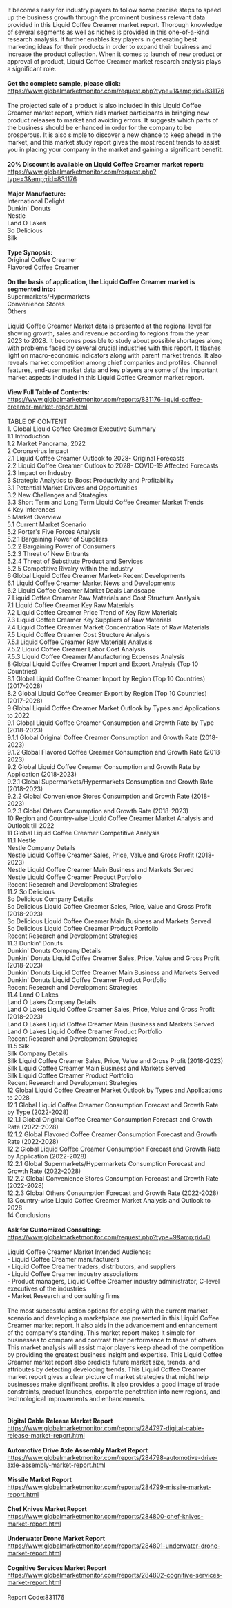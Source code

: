 It becomes easy for industry players to follow some precise steps to speed up the business growth through the prominent business relevant data provided in this Liquid Coffee Creamer market report. Thorough knowledge of several segments as well as niches is provided in this one-of-a-kind research analysis. It further enables key players in generating best marketing ideas for their products in order to expand their business and increase the product collection. When it comes to launch of new product or approval of product, Liquid Coffee Creamer market research analysis plays a significant role.  <br /><br /><strong>Get the complete sample, please click:</strong><br /><a href="https://www.globalmarketmonitor.com/request.php?type=1&amp;rid=831176">https://www.globalmarketmonitor.com/request.php?type=1&amp;rid=831176</a><br /><br />The projected sale of a product is also included in this Liquid Coffee Creamer market report, which aids market participants in bringing new product releases to market and avoiding errors. It suggests which parts of the business should be enhanced in order for the company to be prosperous. It is also simple to discover a new chance to keep ahead in the market, and this market study report gives the most recent trends to assist you in placing your company in the market and gaining a significant benefit.<br /><br /><strong>20% Discount is available on Liquid Coffee Creamer market report:</strong><br /><a href="https://www.globalmarketmonitor.com/request.php?type=3&amp;rid=831176">https://www.globalmarketmonitor.com/request.php?type=3&amp;rid=831176</a><br /><br /><strong>Major Manufacture:</strong><br /> International Delight <br />Dunkin' Donuts <br />Nestle <br />Land O Lakes <br />So Delicious <br />Silk <br /><br /><strong>Type Synopsis:</strong><br />Original Coffee Creamer <br />Flavored Coffee Creamer <br /><br /><strong>On the basis of application, the Liquid Coffee Creamer market is segmented into:</strong><br />Supermarkets/Hypermarkets <br />Convenience Stores <br />Others <br /><br />Liquid Coffee Creamer Market data is presented at the regional level for showing growth, sales and revenue according to regions from the year 2023 to 2028. It becomes possible to study about possible shortages along with problems faced by several crucial industries with this report. It flashes light on macro-economic indicators along with parent market trends. It also reveals market competition among chief companies and profiles. Channel features, end-user market data and key players are some of the important market aspects included in this Liquid Coffee Creamer market report. <br /><br /><strong>View Full Table of Contents:</strong><br /><a href="https://www.globalmarketmonitor.com/reports/831176-liquid-coffee-creamer-market-report.html">https://www.globalmarketmonitor.com/reports/831176-liquid-coffee-creamer-market-report.html</a><br /><br />TABLE OF CONTENT<br />1. Global Liquid Coffee Creamer Executive Summary<br />1.1 Introduction<br />1.2 Market Panorama, 2022<br />2 Coronavirus Impact<br />2.1 Liquid Coffee Creamer Outlook to 2028- Original Forecasts<br />2.2 Liquid Coffee Creamer Outlook to 2028- COVID-19 Affected Forecasts<br />2.3 Impact on Industry<br />3 Strategic Analytics to Boost Productivity and Profitability<br />3.1 Potential Market Drivers and Opportunities<br />3.2 New Challenges and Strategies<br />3.3 Short Term and Long Term Liquid Coffee Creamer Market Trends<br />4 Key Inferences<br />5 Market Overview<br />5.1 Current Market Scenario<br />5.2 Porter's Five Forces Analysis<br />5.2.1 Bargaining Power of Suppliers<br />5.2.2 Bargaining Power of Consumers<br />5.2.3 Threat of New Entrants<br />5.2.4 Threat of Substitute Product and Services<br />5.2.5 Competitive Rivalry within the Industry<br />6 Global Liquid Coffee Creamer Market- Recent Developments<br />6.1 Liquid Coffee Creamer Market News and Developments<br />6.2 Liquid Coffee Creamer Market Deals Landscape<br />7 Liquid Coffee Creamer Raw Materials and Cost Structure Analysis<br />7.1 Liquid Coffee Creamer Key Raw Materials<br />7.2 Liquid Coffee Creamer Price Trend of Key Raw Materials<br />7.3 Liquid Coffee Creamer Key Suppliers of Raw Materials<br />7.4 Liquid Coffee Creamer Market Concentration Rate of Raw Materials<br />7.5 Liquid Coffee Creamer Cost Structure Analysis<br />7.5.1 Liquid Coffee Creamer Raw Materials Analysis<br />7.5.2 Liquid Coffee Creamer Labor Cost Analysis<br />7.5.3 Liquid Coffee Creamer Manufacturing Expenses Analysis<br />8 Global Liquid Coffee Creamer Import and Export Analysis (Top 10 Countries)<br />8.1 Global Liquid Coffee Creamer Import by Region (Top 10 Countries) (2017-2028)<br />8.2 Global Liquid Coffee Creamer Export by Region (Top 10 Countries) (2017-2028)<br />9 Global Liquid Coffee Creamer Market Outlook by Types and Applications to 2022<br />9.1 Global Liquid Coffee Creamer Consumption and Growth Rate by Type (2018-2023)<br />9.1.1 Global Original Coffee Creamer Consumption and Growth Rate (2018-2023)<br />9.1.2 Global Flavored Coffee Creamer Consumption and Growth Rate (2018-2023)<br />9.2 Global Liquid Coffee Creamer Consumption and Growth Rate by Application (2018-2023)<br />9.2.1  Global Supermarkets/Hypermarkets Consumption and Growth Rate (2018-2023)<br />9.2.2  Global Convenience Stores Consumption and Growth Rate (2018-2023)<br />9.2.3  Global Others Consumption and Growth Rate (2018-2023)<br />10 Region and Country-wise Liquid Coffee Creamer Market Analysis and Outlook till 2022<br />11 Global Liquid Coffee Creamer Competitive Analysis<br />11.1 Nestle<br />Nestle Company Details<br />Nestle Liquid Coffee Creamer Sales, Price, Value and Gross Profit (2018-2023)<br />Nestle Liquid Coffee Creamer Main Business and Markets Served<br />Nestle Liquid Coffee Creamer Product Portfolio<br />Recent Research and Development Strategies<br />11.2 So Delicious<br />So Delicious Company Details<br />So Delicious Liquid Coffee Creamer Sales, Price, Value and Gross Profit (2018-2023)<br />So Delicious Liquid Coffee Creamer Main Business and Markets Served<br />So Delicious Liquid Coffee Creamer Product Portfolio<br />Recent Research and Development Strategies<br />11.3 Dunkin' Donuts<br />Dunkin' Donuts Company Details<br />Dunkin' Donuts Liquid Coffee Creamer Sales, Price, Value and Gross Profit (2018-2023)<br />Dunkin' Donuts Liquid Coffee Creamer Main Business and Markets Served<br />Dunkin' Donuts Liquid Coffee Creamer Product Portfolio<br />Recent Research and Development Strategies<br />11.4 Land O Lakes<br />Land O Lakes Company Details<br />Land O Lakes Liquid Coffee Creamer Sales, Price, Value and Gross Profit (2018-2023)<br />Land O Lakes Liquid Coffee Creamer Main Business and Markets Served<br />Land O Lakes Liquid Coffee Creamer Product Portfolio<br />Recent Research and Development Strategies<br />11.5 Silk<br />Silk Company Details<br />Silk Liquid Coffee Creamer Sales, Price, Value and Gross Profit (2018-2023)<br />Silk Liquid Coffee Creamer Main Business and Markets Served<br />Silk Liquid Coffee Creamer Product Portfolio<br />Recent Research and Development Strategies<br />12 Global Liquid Coffee Creamer Market Outlook by Types and Applications to 2028<br />12.1 Global Liquid Coffee Creamer Consumption Forecast and Growth Rate by Type (2022-2028)<br />12.1.1 Global Original Coffee Creamer Consumption Forecast and Growth Rate (2022-2028)<br />12.1.2 Global Flavored Coffee Creamer Consumption Forecast and Growth Rate (2022-2028)<br />12.2 Global Liquid Coffee Creamer Consumption Forecast and Growth Rate by Application (2022-2028)<br />12.2.1 Global Supermarkets/Hypermarkets Consumption Forecast and Growth Rate (2022-2028)<br />12.2.2 Global Convenience Stores Consumption Forecast and Growth Rate (2022-2028)<br />12.2.3 Global Others Consumption Forecast and Growth Rate (2022-2028)<br />13 Country-wise Liquid Coffee Creamer Market Analysis and Outlook to 2028<br />14 Conclusions<br /><br /><strong>Ask for Customized Consulting:</strong><br /><a href="https://www.globalmarketmonitor.com/request.php?type=9&amp;rid=0">https://www.globalmarketmonitor.com/request.php?type=9&amp;rid=0</a><br /><br />Liquid Coffee Creamer Market Intended Audience:<br />- Liquid Coffee Creamer manufacturers<br />- Liquid Coffee Creamer traders, distributors, and suppliers<br />- Liquid Coffee Creamer industry associations<br />- Product managers, Liquid Coffee Creamer industry administrator, C-level executives of the industries<br />- Market Research and consulting firms<br /><br />The most successful action options for coping with the current market scenario and developing a marketplace are presented in this Liquid Coffee Creamer market report. It also aids in the advancement and enhancement of the company's standing. This market report makes it simple for businesses to compare and contrast their performance to those of others. This market analysis will assist major players keep ahead of the competition by providing the greatest business insight and expertise. This Liquid Coffee Creamer market report also predicts future market size, trends, and attributes by detecting developing trends. This Liquid Coffee Creamer market report gives a clear picture of market strategies that might help businesses make significant profits. It also provides a good image of trade constraints, product launches, corporate penetration into new regions, and technological improvements and enhancements.<br /><br /><strong><br /></strong><strong>Digital Cable Release Market Report</strong><br /><a href="https://www.globalmarketmonitor.com/reports/284797-digital-cable-release-market-report.html">https://www.globalmarketmonitor.com/reports/284797-digital-cable-release-market-report.html</a><br /><br /><strong>Automotive Drive Axle Assembly Market Report</strong><br /><a href="https://www.globalmarketmonitor.com/reports/284798-automotive-drive-axle-assembly-market-report.html">https://www.globalmarketmonitor.com/reports/284798-automotive-drive-axle-assembly-market-report.html</a><br /><br /><strong>Missile Market Report</strong><br /><a href="https://www.globalmarketmonitor.com/reports/284799-missile-market-report.html">https://www.globalmarketmonitor.com/reports/284799-missile-market-report.html</a><br /><br /><strong>Chef Knives Market Report</strong><br /><a href="https://www.globalmarketmonitor.com/reports/284800-chef-knives-market-report.html">https://www.globalmarketmonitor.com/reports/284800-chef-knives-market-report.html</a><br /><br /><strong>Underwater Drone Market Report</strong><br /><a href="https://www.globalmarketmonitor.com/reports/284801-underwater-drone-market-report.html">https://www.globalmarketmonitor.com/reports/284801-underwater-drone-market-report.html</a><br /><br /><strong>Cognitive Services Market Report</strong><br /><a href="https://www.globalmarketmonitor.com/reports/284802-cognitive-services-market-report.html">https://www.globalmarketmonitor.com/reports/284802-cognitive-services-market-report.html</a><br /><br />Report Code:831176</p>
